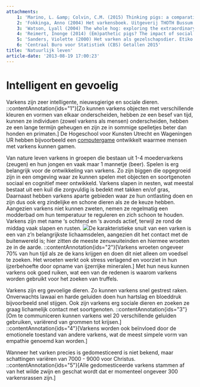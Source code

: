 ```yaml
---
attachments:
    1: 'Marino, L. &amp; Colvin, C.M. (2015) Thinking pigs: a comparative review of cognition, emotion, and personality in Sus domesticus. International Journal of Comparitive Psychology, 28'
    2: 'Fokkinga, Anno (2004) Het varkensboek. Uitgeverij THOTH Bussum [ISBN 9789068683738]'
    3: 'Watson, Lyall (2004) The whole hog: exploring the extraordinary potential of pigs. Smithsonian books   Washington. [ISBN 1-58834-216-6]'
    4: 'Reimert, Inonge (2014) (Em)pathetic pigs? The impact of social interactions on welfare, health and productivity. PhD thesis, Wageningen University [ISBN: 978-94-6173-996-4]'
    5: 'Sanders, Violette (2000) Het varken als gezelschapsdier. Etiko Uitgevers Nieuw Vennep [ISBN 9789052661582]'
    6: 'Centraal Buro voor Statistiek (CBS) Getallen 2015'
title: 'Natuurlijk leven'
article-date: '2013-08-19 17:00:23'
---
```


Intelligent en gevoelig
=======================

Varkens zijn zeer intelligente, nieuwsgierige en sociale dieren. ::contentAnnotation{ids="1"}[Zo kunnen varkens objecten met verschillende kleuren en vormen van elkaar onderscheiden, hebben ze een besef van tijd, kunnen ze individuen (zowel varkens als mensen) onderscheiden, hebben ze een lange termijn geheugen en zijn ze in sommige spelletjes beter dan honden en primaten.] De Hogeschool voor Kunsten Utrecht en Wageningen UR hebben bijvoorbeeld een [computergame](http://web.archive.org/web/20190926052013/http://www.playingwithpigs.nl/) ontwikkelt waarmee mensen met varkens kunnen gamen. 

Van nature leven varkens in groepen die bestaan uit 1-4 moedervarkens (zeugen) en hun jongen en vaak maar 1 mannetje (beer). Spelen is erg belangrijk voor de ontwikkeling van varkens. Zo zijn biggen die opgegroeid zijn in een omgeving waar ze kunnen spelen met objecten en soortgenoten sociaal en cognitief meer ontwikkeld. Varkens slapen in nesten, wat meestal bestaat uit een kuil die zorgvuldig is bedekt met takken en/of gras, Daarnaast hebben varkens aparte gebieden waar ze hun ontlasting doen en zijn dus ook erg zindelijke en schone dieren als ze de keuze hebben. Aangezien varkens niet kunnen zweten, nemen ze regelmatig een modderbad om hun temperatuur te reguleren en zich schoon te houden. Varkens zijn met name ‘s ochtend en ‘s avonds actief, terwijl ze rond de middag vaak slapen en rusten. ![](http://www.ongehoord.info/wp-content/uploads/2014/04/happy-pig.jpg)De karakteristieke snuit van een varken is een van z’n belangrijkste lichaamsdelen, aangezien dit het contact met de buitenwereld is; hier zitten de meeste zenuwuiteinden en hiermee wroeten ze in de aarde. ::contentAnnotation{ids="2"}[Varkens wroeten ongeveer 70% van hun tijd als ze de kans krijgen en doen dit niet alleen om voedsel te zoeken. Het wroeten werkt ook stress verlagend en voorziet in hun ijzerbehoefte door opname van ijzerrijke mineralen.] Met hun neus kunnen varkens ook goed ruiken, wat een van de redenen is waarom varkens worden gebruikt voor het zoeken van truffels. 

Varkens zijn erg gevoelige dieren. Zo kunnen varkens snel gestrest raken. Onverwachts lawaai en harde geluiden doen hun hartslag en bloeddruk bijvoorbeeld snel stijgen. Ook zijn varkens erg sociale dieren en zoeken ze graag lichamelijk contact met soortgenoten. ::contentAnnotation{ids="3"}[Om te communiceren kunnen varkens wel 20 verschillende geluiden gebruiken, variërend van grommen tot krijsen.] ::contentAnnotation{ids="4"}[Varkens worden ook beïnvloed door de emotionele toestand van andere varkens, wat de meest simpele vorm van empathie genoemd kan worden.] 

Wanneer het varken precies is gedomesticeerd is niet bekend, maar schattingen variëren van 7000 - 9000 voor Christus. ::contentAnnotation{ids="5"}[Alle gedomesticeerde varkens stammen af van het wilde zwijn en geschat wordt dat er momenteel ongeveer 300 varkensrassen zijn.]